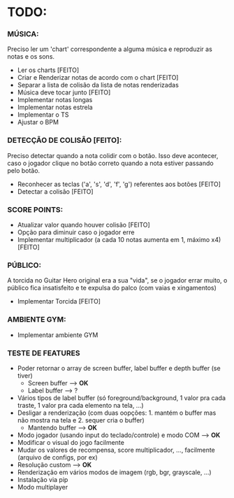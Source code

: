 # TODO:

### MÚSICA:
Preciso ler um 'chart' correspondente a alguma música e reproduzir as notas e os sons.
- Ler os charts [FEITO]
- Criar e Renderizar notas de acordo com o chart [FEITO]
- Separar a lista de colisão da lista de notas renderizadas
- Música deve tocar junto [FEITO]
- Implementar notas longas
- Implementar notas estrela
- Implementar o TS
- Ajustar o BPM

### DETECÇÃO DE COLISÃO [FEITO]:
Preciso detectar quando a nota colidir com o botão. Isso deve acontecer, caso o jogador clique no botão correto quando a nota estiver passando pelo botão.
- Reconhecer as teclas ('a', 's', 'd', 'f', 'g') referentes aos botões [FEITO] 
- Detectar a colisão [FEITO]

### SCORE POINTS:
- Atualizar valor quando houver colisão [FEITO]
- Opção para diminuir caso o jogador erre
- Implementar multiplicador (a cada 10 notas aumenta em 1, máximo x4) [FEITO]

### PÚBLICO:
A torcida no Guitar Hero original era a sua "vida", se o jogador errar muito, o público fica insatisfeito e te expulsa do palco (com vaias e xingamentos)
- Implementar Torcida [FEITO]

### AMBIENTE GYM:
- Implementar ambiente GYM

### TESTE DE FEATURES
- Poder retornar o array de screen buffer, label buffer e depth buffer (se tiver)
    - Screen buffer --> **OK**
    - Label buffer --> ?
- Vários tipos de label buffer (só foreground/background, 1 valor pra cada traste, 1 valor pra cada elemento na tela, ...)
- Desligar a renderização (com duas oopções: 1. mantém o buffer mas não mostra na tela e 2. sequer cria o buffer)
    - Mantendo buffer --> **OK**
- Modo jogador (usando input do teclado/controle) e modo COM --> **OK**
- Modificar o visual do jogo facilmente
- Mudar os valores de recompensa, score multiplicador, ..., facilmente (arquivo de configs, por ex)
- Resolução custom --> **OK**
- Renderização em vários modos de imagem (rgb, bgr, grayscale, ...)
- Instalação via pip
- Modo multiplayer


<!-- - [Subreddit do Clone Hero](https://www.reddit.com/r/CloneHero/comments/7caylm/how_to_install_clone_hero_and_all_the_files_you/) -->
